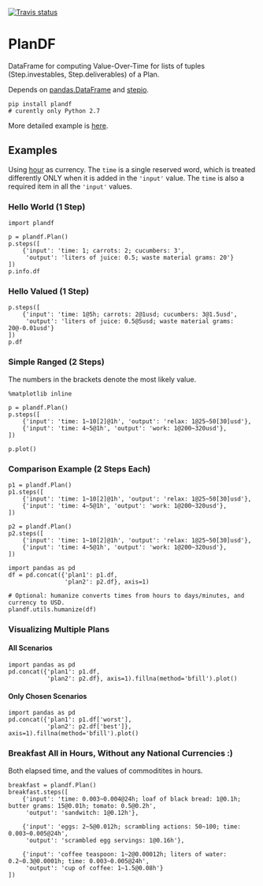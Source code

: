 [![Travis status](https://img.shields.io/travis/WeFindX/PlanDF/master.svg?style=flat)](https://travis-ci.org/WeFindX/PlanDF)
# PlanDF
DataFrame for computing Value-Over-Time for lists of tuples (Step.investables, Step.deliverables) of a Plan.

Depends on [pandas.DataFrame](http://pandas.pydata.org/pandas-docs/stable/generated/pandas.DataFrame.html) and [stepio](https://github.com/wefindx/StepIO).

```
pip install plandf 
# curently only Python 2.7
```
More detailed example is [here](/README.ipynb).
## Examples
Using [hour](https://research.stlouisfed.org/fred2/series/CES0500000003) as currency. The ``time`` is a single reserved word, which is treated differently ONLY when it is added in the ``'input'`` value. The ``time`` is also a required item in all the ``'input'`` values.

### Hello World (1 Step)
```{python}
import plandf

p = plandf.Plan()
p.steps([
    {'input': 'time: 1; carrots: 2; cucumbers: 3',
     'output': 'liters of juice: 0.5; waste material grams: 20'}
])
p.info.df
```
### Hello Valued (1 Step)
```{python}
p.steps([
    {'input': 'time: 1@5h; carrots: 2@1usd; cucumbers: 3@1.5usd',
     'output': 'liters of juice: 0.5@5usd; waste material grams: 20@-0.01usd'}
])
p.df
```

### Simple Ranged (2 Steps)

The numbers in the brackets denote the most likely value.

```{python}
%matplotlib inline

p = plandf.Plan()
p.steps([
    {'input': 'time: 1~10[2]@1h', 'output': 'relax: 1@25~50[30]usd'},
    {'input': 'time: 4~5@1h', 'output': 'work: 1@200~320usd'},
])

p.plot()
```

### Comparison Example (2 Steps Each)
```{python}
p1 = plandf.Plan()
p1.steps([
    {'input': 'time: 1~10[2]@1h', 'output': 'relax: 1@25~50[30]usd'},
    {'input': 'time: 4~5@1h', 'output': 'work: 1@200~320usd'},
])

p2 = plandf.Plan()
p2.steps([
    {'input': 'time: 1~10[2]@1h', 'output': 'relax: 1@25~50[30]usd'},
    {'input': 'time: 4~5@1h', 'output': 'work: 1@200~320usd'},
])

import pandas as pd
df = pd.concat({'plan1': p1.df,
                'plan2': p2.df}, axis=1)

# Optional: humanize converts times from hours to days/minutes, and currency to USD.
plandf.utils.humanize(df)
```

### Visualizing Multiple Plans
#### All Scenarios
```{python}
import pandas as pd
pd.concat({'plan1': p1.df,
           'plan2': p2.df}, axis=1).fillna(method='bfill').plot()
```
#### Only Chosen Scenarios
```{python}
import pandas as pd
pd.concat({'plan1': p1.df['worst'],
           'plan2': p2.df['best']}, axis=1).fillna(method='bfill').plot()
```

### Breakfast All in Hours, Without any National Currencies :)

Both elapsed time, and the values of commoditites in hours.

```{python}
breakfast = plandf.Plan()
breakfast.steps([
    {'input': 'time: 0.003~0.004@24h; loaf of black bread: 1@0.1h; butter grams: 15@0.01h; tomato: 0.5@0.2h',
     'output': 'sandwitch: 1@0.12h'},

    {'input': 'eggs: 2~5@0.012h; scrambling actions: 50~100; time: 0.003~0.005@24h',
     'output': 'scrambled egg servings: 1@0.16h'},

    {'input': 'coffee teaspoon: 1~2@0.00012h; liters of water: 0.2~0.3@0.0001h; time: 0.003~0.005@24h',
     'output': 'cup of coffee: 1~1.5@0.08h'}
])
```
